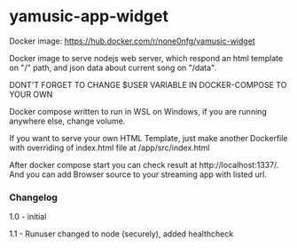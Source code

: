 # yamusic-app-widget

Docker image: https://hub.docker.com/r/none0nfg/yamusic-widget

Docker image to serve nodejs web server, which respond an html template on "/" path, and json data about current song on "/data".

DONT'T FORGET TO CHANGE $USER VARIABLE IN DOCKER-COMPOSE TO YOUR OWN

Docker compose written to run in WSL on Windows, if you are running anywhere else, change volume.

If you want to serve your own HTML Template, just make another Dockerfile with overriding of index.html file at /app/src/index.html

After docker compose start you can check result at http://localhost:1337/. And you can add Browser source to your streaming app with listed url.


### Changelog

1.0 - initial

1.1 - Runuser changed to node (securely), added healthcheck